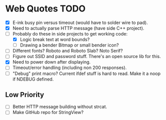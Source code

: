 # Web Quotes TODO

- [x] E-ink busy pin versus timeout (would have to solder wire to pad).
- [x] Need to actually parse HTTP message (have side C++ project).
- [ ] Probably do these in side projects to get working code:
  - [x] Logic break text at word bounds?
  - [ ] Drawing a bender Bitmap or small bender icon?
- [ ] Different fonts? Roboto and Roboto Slab? Noto Serif?
- [ ] Figure out SSID and password stuff. There's an open source lib for this.
- [x] Need to power down after displaying.
- [ ] Timeout/error handling (including non 200 responses).
- [ ] "Debug" print macro? Current ifdef stuff is hard to read. Make it a noop if NDEBUG defined.

## Low Priority
- [ ] Better HTTP message building without strcat.
- [ ] Make GitHub repo for StringView?
